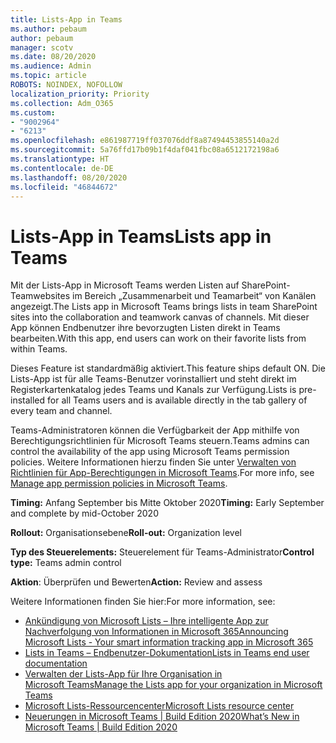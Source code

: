 ```yaml
---
title: Lists-App in Teams
ms.author: pebaum
author: pebaum
manager: scotv
ms.date: 08/20/2020
ms.audience: Admin
ms.topic: article
ROBOTS: NOINDEX, NOFOLLOW
localization_priority: Priority
ms.collection: Adm_O365
ms.custom:
- "9002964"
- "6213"
ms.openlocfilehash: e861987719ff037076ddf8a87494453855140a2d
ms.sourcegitcommit: 5a76ffd17b09b1f4daf041fbc08a6512172198a6
ms.translationtype: HT
ms.contentlocale: de-DE
ms.lasthandoff: 08/20/2020
ms.locfileid: "46844672"
---
```

# <a name="lists-app-in-teams"></a><span data-ttu-id="c2aa9-102">Lists-App in Teams</span><span class="sxs-lookup"><span data-stu-id="c2aa9-102">Lists app in Teams</span></span>

<span data-ttu-id="c2aa9-103">Mit der Lists-App in Microsoft Teams werden Listen auf SharePoint-Teamwebsites im Bereich „Zusammenarbeit und Teamarbeit“ von Kanälen angezeigt.</span><span class="sxs-lookup"><span data-stu-id="c2aa9-103">The Lists app in Microsoft Teams brings lists in team SharePoint sites into the collaboration and teamwork canvas of channels.</span></span> <span data-ttu-id="c2aa9-104">Mit dieser App können Endbenutzer ihre bevorzugten Listen direkt in Teams bearbeiten.</span><span class="sxs-lookup"><span data-stu-id="c2aa9-104">With this app, end users can work on their favorite lists from within Teams.</span></span>  

<span data-ttu-id="c2aa9-105">Dieses Feature ist standardmäßig aktiviert.</span><span class="sxs-lookup"><span data-stu-id="c2aa9-105">This feature ships default ON.</span></span> <span data-ttu-id="c2aa9-106">Die Lists-App ist für alle Teams-Benutzer vorinstalliert und steht direkt im Registerkartenkatalog jedes Teams und Kanals zur Verfügung.</span><span class="sxs-lookup"><span data-stu-id="c2aa9-106">Lists is pre-installed for all Teams users and is available directly in the tab gallery of every team and channel.</span></span>  

<span data-ttu-id="c2aa9-107">Teams-Administratoren können die Verfügbarkeit der App mithilfe von Berechtigungsrichtlinien für Microsoft Teams steuern.</span><span class="sxs-lookup"><span data-stu-id="c2aa9-107">Teams admins can control the availability of the app using Microsoft Teams permission policies.</span></span> <span data-ttu-id="c2aa9-108">Weitere Informationen hierzu finden Sie unter [Verwalten von Richtlinien für App-Berechtigungen in Microsoft Teams](https://docs.microsoft.com/microsoftteams/teams-app-permission-policies).</span><span class="sxs-lookup"><span data-stu-id="c2aa9-108">For more info, see [Manage app permission policies in Microsoft Teams](https://docs.microsoft.com/microsoftteams/teams-app-permission-policies).</span></span>

<span data-ttu-id="c2aa9-109">**Timing:** Anfang September bis Mitte Oktober 2020</span><span class="sxs-lookup"><span data-stu-id="c2aa9-109">**Timing:** Early September and complete by mid-October 2020</span></span>  

<span data-ttu-id="c2aa9-110">**Rollout:** Organisationsebene</span><span class="sxs-lookup"><span data-stu-id="c2aa9-110">**Roll-out:** Organization level</span></span>  

<span data-ttu-id="c2aa9-111">**Typ des Steuerelements:** Steuerelement für Teams-Administrator</span><span class="sxs-lookup"><span data-stu-id="c2aa9-111">**Control type:**  Teams admin control</span></span>  

<span data-ttu-id="c2aa9-112">**Aktion**: Überprüfen und Bewerten</span><span class="sxs-lookup"><span data-stu-id="c2aa9-112">**Action:**  Review and assess</span></span>

<span data-ttu-id="c2aa9-113">Weitere Informationen finden Sie hier:</span><span class="sxs-lookup"><span data-stu-id="c2aa9-113">For more information, see:</span></span> 

- [<span data-ttu-id="c2aa9-114">Ankündigung von Microsoft Lists – Ihre intelligente App zur Nachverfolgung von Informationen in Microsoft 365</span><span class="sxs-lookup"><span data-stu-id="c2aa9-114">Announcing Microsoft Lists - Your smart information tracking app in Microsoft 365</span></span>](https://techcommunity.microsoft.com/t5/microsoft-365-blog/announcing-microsoft-lists-your-smart-information-tracking-app/ba-p/1372233)
- [<span data-ttu-id="c2aa9-115">Lists in Teams – Endbenutzer-Dokumentation</span><span class="sxs-lookup"><span data-stu-id="c2aa9-115">Lists in Teams end user documentation</span></span>](https://support.microsoft.com/office/get-started-with-lists-in-microsoft-taeams-c971e46b-b36c-491b-9c35-efeddd0297db)
- [<span data-ttu-id="c2aa9-116">Verwalten der Lists-App für Ihre Organisation in Microsoft Teams</span><span class="sxs-lookup"><span data-stu-id="c2aa9-116">Manage the Lists app for your organization in Microsoft Teams</span></span>](https://docs.microsoft.com/microsoftteams/manage-lists-app)
- [<span data-ttu-id="c2aa9-117">Microsoft Lists-Ressourcencenter</span><span class="sxs-lookup"><span data-stu-id="c2aa9-117">Microsoft Lists resource center</span></span>](https://aka.ms/MSLists)
- [<span data-ttu-id="c2aa9-118">Neuerungen in Microsoft Teams | Build Edition 2020</span><span class="sxs-lookup"><span data-stu-id="c2aa9-118">What’s New in Microsoft Teams | Build Edition 2020</span></span>](https://techcommunity.microsoft.com/t5/microsoft-teams-blog/what-s-new-in-microsoft-teams-build-edition-2020/ba-p/1394224)